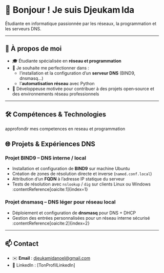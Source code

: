 
# 👋 Bonjour ! Je suis **Djeukam Ida**

Étudiante en informatique passionnée par les réseaux, la programmation et les serveurs DNS.

---

## 💼 À propos de moi

- 🎓 Étudiante spécialisée en **réseau et programmation**
- 🔧 Je souhaite me perfectionner dans :
  - l’installation et la configuration d’un **serveur DNS** (BIND9, dnsmasq…)
  - l’**automatisation réseau** avec Python
- 🚀 Développeuse motivée pour contribuer à des projets open‑source et des environnements réseau professionnels

---

## 🛠️ Compétences & Technologies
 approfondir mes competences en reseau et programmation

## 🌐 Projets & Expériences DNS

### Projet BIND9 – DNS interne / local
- Installation et configuration de **BIND9** sur machine Ubuntu
- Création de zones de résolution directe et inverse (`named.conf.local`)
- Attribution d’un **FQDN** à l’adresse IP statique du serveur
- Tests de résolution avec `nslookup` / `dig` sur clients Linux ou Windows :contentReference[oaicite:1]{index=1}

### Projet dnsmasq – DNS léger pour réseau local
- Déploiement et configuration de **dnsmasq** pour DNS + DHCP
- Gestion des entrées personnalisées pour un réseau interne sécurisé :contentReference[oaicite:2]{index=2}

---

## 📫 Contact

- ✉️ **Email** : djeukamidanoel@gmail.com  
- 💼 LinkedIn : [TonProfilLinkedIn]



